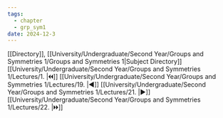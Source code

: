 ```yaml
---
tags:
  - chapter
  - grp_sym1
date: 2024-12-3
---
```

[[Directory]], [[University/Undergraduate/Second Year/Groups and Symmetries 1/Groups and Symmetries 1|Subject Directory]]
[[University/Undergraduate/Second Year/Groups and Symmetries 1/Lectures/1. |🞀🞀]] [[University/Undergraduate/Second Year/Groups and Symmetries 1/Lectures/19. |◀]] [[University/Undergraduate/Second Year/Groups and Symmetries 1/Lectures/21. |▶]] [[University/Undergraduate/Second Year/Groups and Symmetries 1/Lectures/22. |🞂🞂]]
# 
## 
### 